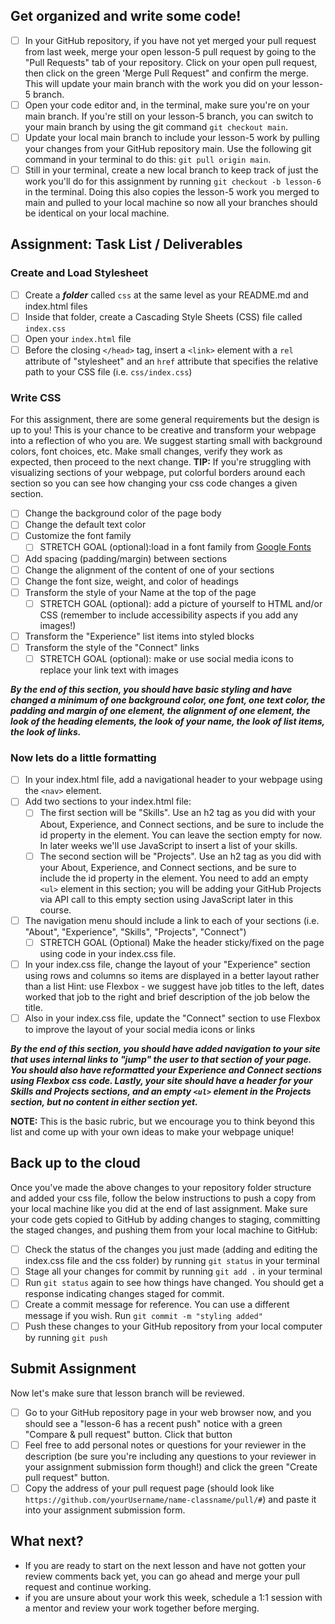 ## Get organized and write some code!
- [ ] In your GitHub repository, if you have not yet merged your pull request from last week, merge your open lesson-5 pull request by going to the "Pull Requests" tab of your repository. Click on your open pull request, then click on the green 'Merge Pull Request" and confirm the merge. This will update your main branch with the work you did on your lesson-5 branch.
- [ ] Open your code editor and, in the terminal, make sure you're on your main branch. If you're still on your lesson-5 branch, you can switch to your main branch by using the git command `git checkout main`.
- [ ] Update your local main branch to include your lesson-5 work by pulling your changes from your GitHub repository main. Use the following git command in your terminal to do this: `git pull origin main`.
- [ ] Still in your terminal, create a new local branch to keep track of just the work you'll do for this assignment by running `git checkout -b lesson-6` in the terminal. Doing this also copies the lesson-5 work you merged to main and pulled to your local machine so now all your branches should be identical on your local machine.

## Assignment: Task List / Deliverables

### Create and Load Stylesheet
   - [ ] Create a **_folder_** called `css` at the same level as your README.md and index.html files
   - [ ] Inside that folder, create a Cascading Style Sheets (CSS) file called `index.css`
   - [ ] Open your `index.html` file
   - [ ] Before the closing `</head>` tag, insert a `<link>` element with a `rel` attribute of "stylesheet" and an `href` attribute that specifies the relative path to your CSS file (i.e. `css/index.css`)

### Write CSS
For this assignment, there are some general requirements but the design is up to you! This is your chance to be creative and transform your webpage into a reflection of who you are.  We suggest starting small with background colors, font choices, etc.  Make small changes, verify they work as expected, then proceed to the next change.  **TIP:** If you're struggling with visualizing sections of your webpage, put colorful borders around each section so you can see how changing your css code changes a given section.
   - [ ] Change the background color of the page body
   - [ ] Change the default text color
   - [ ] Customize the font family
     - [ ] STRETCH GOAL (optional):load in a font family from [Google Fonts](https://fonts.google.com/)
   - [ ] Add spacing (padding/margin) between sections
   - [ ] Change the alignment of the content of one of your sections
   - [ ] Change the font size, weight, and color of headings
   - [ ] Transform the style of your Name at the top of the page
     - [ ] STRETCH GOAL (optional): add a picture of yourself to HTML and/or CSS (remember to include accessibility aspects if you add any images!)
   - [ ] Transform the "Experience" list items into styled blocks
   - [ ] Transform the style of the "Connect" links
     - [ ] STRETCH GOAL (optional): make or use social media icons to replace your link text with images

**_By the end of this section, you should have basic styling and have changed a minimum of one background color, one font, one text color, the padding and margin of one element, the alignment of one element, the look of the heading elements, the look of your name, the look of list items, the look of links._**

### Now lets do a little formatting
   - [ ] In your index.html file, add a navigational header to your webpage using the `<nav>` element.
   - [ ] Add two sections to your index.html file:
     - [ ] The first section will be "Skills".  Use an h2 tag as you did with your About, Experience, and Connect sections, and be sure to include the id property in the element.  You can leave the section empty for now.  In later weeks we'll use JavaScript to insert a list of your skills.
     - [ ] The second section will be "Projects".  Use an h2 tag as you did with your About, Experience, and Connect sections, and be sure to include the id property in the element.  You need to add an empty `<ul>` element in this section; you will be adding your GitHub Projects via API call to this empty section using JavaScript later in this course.  
   - [ ] The navigation menu should include a link to each of your sections (i.e. "About", "Experience", "Skills", "Projects", "Connect")
     - [ ] STRETCH GOAL (Optional) Make the header sticky/fixed on the page using code in your index.css file.
   - [ ] In your index.css file, change the layout of your "Experience" section using rows and columns so items are displayed in a better layout rather than a list
         Hint: use Flexbox - we suggest have job titles to the left, dates worked that job to the right and brief description of the job below the title.
   - [ ] Also in your index.css file, update the "Connect" section to use Flexbox to improve the layout of your social media icons or links

**_By the end of this section, you should have added navigation to your site that uses internal links to "jump" the user to that section of your page.  You should also have reformatted your Experience and Connect sections using Flexbox css code.  Lastly, your site should have a header for your Skills and Projects sections, and an empty `<ul>` element in the Projects section, but no content in either section yet._**

**NOTE:** This is the basic rubric, but we encourage you to think beyond this list and come up with your own ideas to make your webpage unique!

## Back up to the cloud
Once you've made the above changes to your repository folder structure and added your css file, follow the below instructions to push a copy from your local machine like you did at the end of last assignment. Make sure your code gets copied to GitHub by adding changes to staging, committing the staged changes, and pushing them from your local machine to GitHub:
   - [ ] Check the status of the changes you just made (adding and editing the index.css file and the css folder) by running `git status` in your terminal
   - [ ] Stage all your changes for commit by running `git add .` in your terminal
   - [ ] Run `git status` again to see how things have changed. You should get a response indicating changes staged for commit.
   - [ ] Create a commit message for reference. You can use a different message if you wish. Run `git commit -m "styling added"`
   - [ ] Push these changes to your GitHub repository from your local computer by running `git push`

## Submit Assignment
Now let's make sure that lesson branch will be reviewed.
   - [ ] Go to your GitHub repository page in your web browser now, and you should see a "lesson-6 has a recent push" notice with a green "Compare & pull request" button. Click that button
   - [ ] Feel free to add personal notes or questions for your reviewer in the description (be sure you're including any questions to your reviewer in your assignment submission form though!) and click the green "Create pull request" button.
   - [ ] Copy the address of your pull request page (should look like `https://github.com/yourUsername/name-classname/pull/#`) and paste it into your assignment submission form.

## What next?
   - If you are ready to start on the next lesson and have not gotten your review comments back yet, you can go ahead and merge your pull request and continue working.
   - if you are unsure about your work this week, schedule a 1:1 session with a mentor and review your work together before merging.
